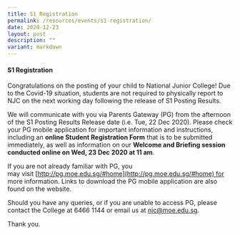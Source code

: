 ```yaml
---
title: S1 Registration
permalink: /resources/events/s1-registration/
date: 2020-12-23
layout: post
description: ""
variant: markdown
---
```

#### S1 Registration

Congratulations on the posting of your child to National Junior College! Due to the Covid-19 situation, students are not required to physically report to NJC on the next working day following the release of S1 Posting Results.

We will communicate with you via Parents Gateway (PG) from the afternoon of the S1 Posting Results Release date (i.e. Tue, 22 Dec 2020). Please check your PG mobile application for important information and instructions, including an **online Student Registration Form** that is to be submitted immediately, as well as information on our **Welcome and Briefing session conducted online on Wed, 23 Dec 2020 at 11 am**.

If you are not already familiar with PG, you may visit [http://pg.moe.edu.sg/#home](http://pg.moe.edu.sg/#home) for more information. Links to download the PG mobile application are also found on the website.

Should you have any queries, or if you are unable to access PG, please contact the College at 6466 1144 or email us at [njc@moe.edu.sg](mailto:njc@moe.edu.sg).

Thank you.